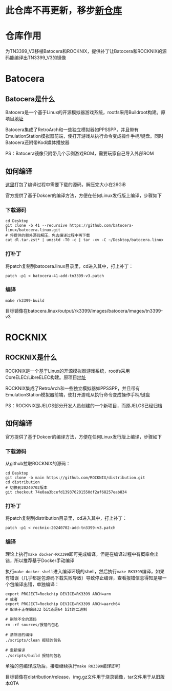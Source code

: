 # 此仓库不再更新，移步[新仓库](https://github.com/retro98boy/batocera.linux)

# 仓库作用

为TN3399_V3移植Batocera和ROCKNIX，提供补丁让Batocera和ROCKNIX的源码能编译出TN3399_V3的镜像

# Batocera

## Batocera是什么

Batocera是一个基于Linux的开源模拟器游戏系统，rootfs采用Buildroot构建。原项目[地址](https://github.com/batocera-linux/batocera.linux)

Batocera集成了RetroArch和一些独立模拟器如PPSSPP，并且带有EmulationStation模拟器前端，使打开游戏从执行命令变成操作手柄/键盘。同时Batocera还附带Kodi媒体播放器

PS：Batocera镜像只附带几个示例游戏ROM，需要玩家自己导入外部ROM

## 如何编译

[这里](https://pan.baidu.com/s/1vD1iyD0hk2TpH0c3WGPV-w?pwd=elp1)打包了编译过程中需要下载的源码，解压完大小在26GiB

官方提供了基于Dokcer的编译方法，方便在任何Linux发行版上编译，步骤如下

### 下载源码
  
```
cd Desktop
git clone -b 41 --recursive https://github.com/batocera-linux/batocera.linux.git
# 将提供的额外源码解压，免去编译过程中再下载
cat dl.tar.zst* | unzstd -T0 -c | tar -xv -C ~/Desktop/batocera.linux
```

### 打补丁

将patch复制到batocera.linux目录里，cd进入其中，打上补丁：

```
patch -p1 < batocera-41-add-tn3399-v3.patch
```

### 编译
  
```
make rk3399-build
```

目标镜像在batocera.linux/output/rk3399/images/batocera/images/tn3399-v3

# ROCKNIX

## ROCKNIX是什么

ROCKNIX是一个基于Linux的开源模拟器游戏系统，rootfs采用CoreELEC/LibreELEC构建。原项目[地址](https://github.com/ROCKNIX/distribution)

ROCKNIX集成了RetroArch和一些独立模拟器如PPSSPP，并且带有EmulationStation模拟器前端，使打开游戏从执行命令变成操作手柄/键盘

PS：ROCKNIX是JELOS部分开发人员创建的一个新项目，而原JELOS已经归档

## 如何编译

官方提供了基于Dokcer的编译方法，方便在任何Linux发行版上编译，步骤如下

### 下载源码

从github拉取ROCKNIX的源码：

```
cd Desktop
git clone -b main https://github.com/ROCKNIX/distribution.git
cd distribution
# 切换到20240702版本
git checkout 74e0aa3bcefd139376201550df2af68257eab834
```

### 打补丁

将patch复制到distribution目录里，cd进入其中，打上补丁：

```
patch -p1 < rocknix-20240702-add-tn3399-v3.patch
```

### 编译

理论上执行`make docker-RK3399`即可完成编译，但是在编译过程中有概率会出错，所以推荐基于Docker手动编译

执行`make docker-shell`进入编译环境的shell，然后执行`make RK3399`编译，如果有错误（几乎都是包源码下载失败导致）导致停止编译，查看报错信息得知是哪一个包编译出错，单独编译：

```
export PROJECT=Rockchip DEVICE=RK3399 ARCH=arm
# 或者
export PROJECT=Rockchip DEVICE=RK3399 ARCH=aarch64
# 取决于正在编译32 bit还是64 bit的二进制

# 删除不全的源码
rm -rf sources/报错的包名

# 清除旧的编译
./scripts/clean 报错的包名

# 重新编译
./scripts/build 报错的包名
```

单独的包编译成功后，接着继续执行`make RK3399`编译即可

目标镜像在distribution/release，img.gz文件用于烧录镜像，tar文件用于从旧版本OTA
